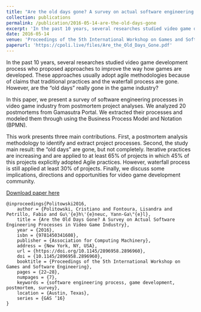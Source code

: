 ```yaml
---
title: "Are the old days gone? A survey on actual software engineering processes in video game industry"
collection: publications
permalink: /publication/2016-05-14-are-the-old-days-gone
excerpt: 'In the past 10 years, several researches studied video game development process who proposed approaches to improve the way how games are developed. These approaches usually adopt agile methodologies because of claims that traditional practices and the waterfall process are gone. However, are the "old days" really gone in the game industry?'
date: 2016-05-14
venue: 'Proceedings of the 5th International Workshop on Games and Software Engineering'
paperurl: 'https://cpoli.live/files/Are_the_Old_Days_Gone.pdf'
---
```


In the past 10 years, several researches studied video game development process who proposed approaches to improve the way how games are developed. These approaches usually adopt agile methodologies because of claims that traditional practices and the waterfall process are gone. However, are the “old days” really gone in the game industry?

In this paper, we present a survey of software engineering processes in video game industry from postmortem project analyses. We analyzed 20 postmortems from Gamasutra Portal. We extracted their processes and modeled them through using the Business Process Model and Notation (BPMN).

This work presents three main contributions. First, a postmortem analysis methodology to identify and extract project processes. Second, the study main result: the “old days” are gone, but not completely. Iterative practices are increasing and are applied to at least 65% of projects in which 45% of this projects explicitly adopted Agile practices. However, waterfall process is still applied at least 30% of projects. Finally, we discuss some implications, directions and opportunities for video game development community.

[Download paper here](https://cpoli.live/files/Are_the_Old_Days_Gone.pdf)

```
@inproceedings{Politowski2016,
    author = {Politowski, Cristiano and Fontoura, Lisandra and Petrillo, Fabio and Gu\'{e}h\'{e}neuc, Yann-Ga\"{e}l},
    title = {Are the Old Days Gone? A Survey on Actual Software Engineering Processes in Video Game Industry},
    year = {2016},
    isbn = {9781450341608},
    publisher = {Association for Computing Machinery},
    address = {New York, NY, USA},
    url = {https://doi.org/10.1145/2896958.2896960},
    doi = {10.1145/2896958.2896960},
    booktitle = {Proceedings of the 5th International Workshop on Games and Software Engineering},
    pages = {22–28},
    numpages = {7},
    keywords = {software engineering process, game development, postmortem, survey},
    location = {Austin, Texas},
    series = {GAS ’16}
}
```

<!-- Recommended citation: Your Name, You. (2009). "Paper Title Number 1." <i>Journal 1</i>. 1(1). -->
